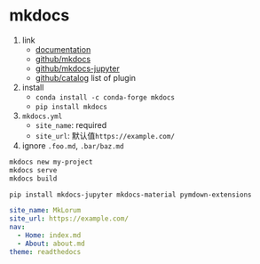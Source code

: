 # mkdocs

1. link
   * [documentation](https://www.mkdocs.org/)
   * [github/mkdocs](https://github.com/mkdocs/mkdocs/)
   * [github/mkdocs-jupyter](https://github.com/danielfrg/mkdocs-jupyter)
   * [github/catalog](https://github.com/mkdocs/catalog) list of plugin
2. install
   * `conda install -c conda-forge mkdocs`
   * `pip install mkdocs`
3. `mkdocs.yml`
   * `site_name`: required
   * `site_url`: 默认值`https://example.com/`
4. ignore `.foo.md`, `.bar/baz.md`

```bash
mkdocs new my-project
mkdocs serve
mkdocs build

pip install mkdocs-jupyter mkdocs-material pymdown-extensions
```

```yaml
site_name: MkLorum
site_url: https://example.com/
nav:
  - Home: index.md
  - About: about.md
theme: readthedocs
```
